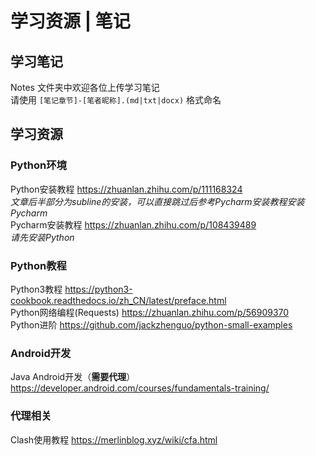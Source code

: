 # 学习资源 | 笔记

## 学习笔记

Notes 文件夹中欢迎各位上传学习笔记  
请使用 `[笔记章节]-[笔者昵称].(md|txt|docx)` 格式命名

## 学习资源

### Python环境
Python安装教程 https://zhuanlan.zhihu.com/p/111168324  
*文章后半部分为subline的安装，可以直接跳过后参考Pycharm安装教程安装Pycharm*  
Pycharm安装教程 https://zhuanlan.zhihu.com/p/108439489  
*请先安装Python*

### Python教程
Python3教程 https://python3-cookbook.readthedocs.io/zh_CN/latest/preface.html  
Python网络编程(Requests) https://zhuanlan.zhihu.com/p/56909370  
Python进阶 https://github.com/jackzhenguo/python-small-examples

### Android开发
Java Android开发（**需要代理**） https://developer.android.com/courses/fundamentals-training/

### 代理相关
Clash使用教程 https://merlinblog.xyz/wiki/cfa.html